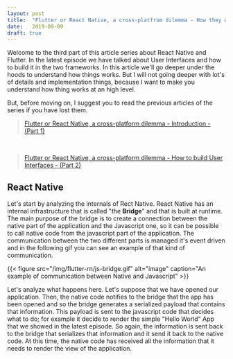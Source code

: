 ```yaml
---
layout: post
title:  "Flutter or React Native, a cross-platfrom dilemma - How they work - (Part 3)"
date:   2019-09-09
draft: true
---
```


Welcome to the third part of this article series about React Native and Flutter. In the latest episode we have talked about User Interfaces and how to build it in the two frameworks. In this article we'll go deeper under the hoods to understand how things works. But I will not going deeper with lot's of details and implementation things, because I want to make you understand how thing works at an high level. 

But, before moving on, I suggest you to read the previous articles of the series if you have lost them.

> [Flutter or React Native, a cross-platform dilemma - Introduction - (Part 1)](http://marcogomiero.com/posts/2019/rn-flutter-dilemma-1-intro/)

<br>

> [Flutter or React Native, a cross-platform dilemma - How to build User Interfaces - (Part 2)](http://marcogomiero.com/posts/2019/rn-flutter-dilemma-2-ui/)

## React Native

Let's start by analyzing the internals of Rect Native. React Native has an internal infrastructure that is called "the **Bridge**" and that is built at runtime. The main purpose of the bridge is to create a connection between the native part of the application and the Javascript one, so it can be possible to call native code from the javascript part of the application. The communication between the two different parts is managed it's event driven and in the following gif you can see an example of that kind of communication.

{{< figure src="/img/flutter-rn/js-bridge.gif" alt="image" caption="An example of communication between Native and Javascript" >}}

Let's analyze what happens here. Let's suppose that we have opened our application. Then, the native code notifies to the bridge that the app has been opened and so the bridge generates a serialized payload that contains that information. This payload is sent to the javascript code that decides what to do; for example it decide to render the simple "Hello World" App that we showed in the latest episode. So again, the information is sent back to the bridge that serializes that information and it send it back to the native code. At this time, the native code has received all the information that it needs to render the view of the application. 






<!-- What happens under the hood, difference between bridge and flutter engine. Make a word about new RN architecture. Maybe talk about the internal UI representation?  -->
